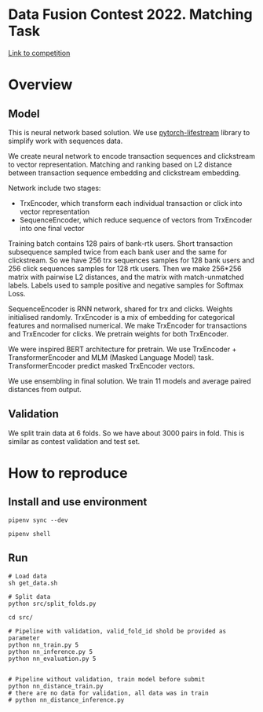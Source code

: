 # Data Fusion Contest 2022. Matching Task

[Link to competition](https://ods.ai/competitions/data-fusion2022-main-challenge)

# Overview

## Model

This is neural network based solution. We use [pytorch-lifestream](https://github.com/dllllb/pytorch-lifestream)
library to simplify work with sequences data.

We create neural network to encode transaction sequences and clickstream to vector representation.
Matching and ranking based on L2 distance between transaction sequence embedding and clickstream embedding.

Network include two stages:
- TrxEncoder, which transform each individual transaction or click into vector representation
- SequenceEncoder, which reduce sequence of vectors from TrxEncoder into one final vector

Training batch contains 128 pairs of bank-rtk users. Short transaction subsequence sampled twice from each bank user
and the same for clickstream. So we have 256 trx sequences samples for 128 bank users 
and 256 click sequences samples for 128 rtk users.
Then we make 256*256 matrix with pairwise L2 distances, and the matrix with match-unmatched labels.
Labels used to sample positive and negative samples for Softmax Loss.

SequenceEncoder is RNN network, shared for trx and clicks. Weights initialised randomly.
TrxEncoder is a mix of embedding for categorical features and normalised numerical.
We make TrxEncoder for transactions and TrxEncoder for clicks. We pretrain weights for both TrxEncoder.

We were inspired BERT architecture for pretrain.
We use TrxEncoder + TransformerEncoder and MLM (Masked Language Model) task.
TransformerEncoder predict masked TrxEncoder vectors.

We use ensembling in final solution. We train 11 models and average paired distances from output.

## Validation
We split train data at 6 folds. So we have about 3000 pairs in fold. This is similar as contest validation and test set.

# How to reproduce 

## Install and use environment

```
pipenv sync --dev

pipenv shell
```

## Run
```
# Load data
sh get_data.sh

# Split data
python src/split_folds.py

cd src/

# Pipeline with validation, valid_fold_id shold be provided as parameter
python nn_train.py 5
python nn_inference.py 5
python nn_evaluation.py 5


# Pipeline without validation, train model before submit
python nn_distance_train.py
# there are no data for validation, all data was in train
# python nn_distance_inference.py

```
